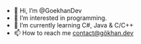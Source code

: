 - 👋 Hi, I’m @GoekhanDev
- 👀 I’m interested in programming.
- 🌱 I’m currently learning C#, Java & C/C++
- 📫 How to reach me contact@gökhan.dev

<!---
GoekhanDev/GoekhanDev is a ✨ special ✨ repository because its `README.md` (this file) appears on your GitHub profile.
You can click the Preview link to take a look at your changes.
--->
